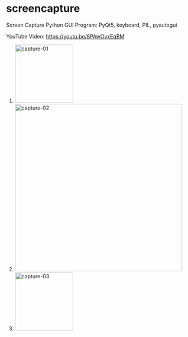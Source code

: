 # screencapture
Screen Capture Python GUI Program:
PyQt5, keyboard, PIL, pyautogui

YouTube Video: https://youtu.be/8PAwOvxEqBM

1. <img width="157" alt="capture-01" src="https://github.com/uhwang/screencapture/assets/43251090/36c542a9-7d85-4f91-bbef-922bfae04dfb">

2. <img width="452" alt="capture-02" src="https://github.com/uhwang/screencapture/assets/43251090/e87a4bc1-34e4-4b27-899c-f8206367aa5e">

3. <img width="157" alt="capture-03" src="https://github.com/uhwang/screencapture/assets/43251090/a06ea1a3-ba61-4d0e-8552-bc1427f02732">
